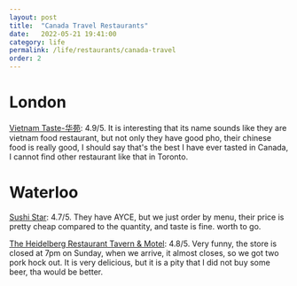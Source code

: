 ```yaml
---
layout: post
title:  "Canada Travel Restaurants"
date:   2022-05-21 19:41:00
category: life
permalink: /life/restaurants/canada-travel
order: 2
---
```

# London
[Vietnam Taste-华苑](https://www.instagram.com/p/CalWAVCrY69/?igshid=ZDFmNTE4Nzc%3D): 4.9/5. It is interesting that its name sounds like they are vietnam food restaurant, but not only they have good pho, their chinese food is really good, I should say that's the best I have ever tasted in Canada, I cannot find other restaurant like that in Toronto.

# Waterloo
[Sushi Star](http://www.sushistarcanada.com/): 4.7/5. They have AYCE, but we just order by menu, their price is pretty cheap compared to the quantity, and taste is fine. worth to go. 

[The Heidelberg Restaurant Tavern & Motel](https://www.oldhh.com/): 4.8/5. Very funny, the store is closed at 7pm on Sunday, when we arrive, it almost closes, so we got two pork hock out. It is very delicious, but it is a pity that I did not buy some beer, tha would be better.